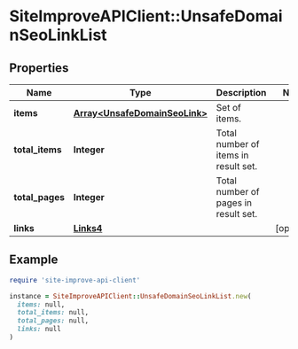 # SiteImproveAPIClient::UnsafeDomainSeoLinkList

## Properties

| Name | Type | Description | Notes |
| ---- | ---- | ----------- | ----- |
| **items** | [**Array&lt;UnsafeDomainSeoLink&gt;**](UnsafeDomainSeoLink.md) | Set of items. |  |
| **total_items** | **Integer** | Total number of items in result set. |  |
| **total_pages** | **Integer** | Total number of pages in result set. |  |
| **links** | [**Links4**](Links4.md) |  | [optional] |

## Example

```ruby
require 'site-improve-api-client'

instance = SiteImproveAPIClient::UnsafeDomainSeoLinkList.new(
  items: null,
  total_items: null,
  total_pages: null,
  links: null
)
```

